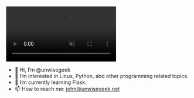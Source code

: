 <video autoplay loop muted playsinline src="https://github.com/unwisegeek/unwisegeek/header.mp4">John Madon. Software Developer. Linux Geek.</video>

- 👋 Hi, I’m @unwisegeek
- 👀 I’m interested in Linux, Python, abd other programming related topics.
- 🌱 I’m currently learning Flask.
- 📫 How to reach me: john@unwisegeek.net 

<!---
unwisegeek/unwisegeek is a ✨ special ✨ repository because its `README.md` (this file) appears on your GitHub profile.
You can click the Preview link to take a look at your changes.
--->
